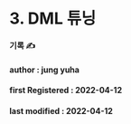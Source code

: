 # 3. DML 튜닝

**기록 ✍️**

#### author : jung yuha

#### **first Registered : 2022-04-12**

#### last modified : **2022-04-12**
